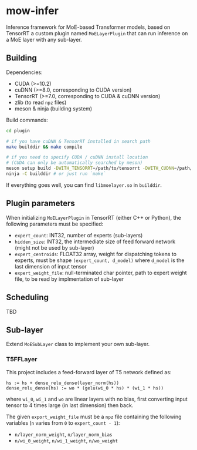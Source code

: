 # mow-infer

Inference framework for MoE-based Transformer models, based on TensorRT a custom plugin
named `MoELayerPlugin` that can run inference on a MoE layer with any sub-layer.

## Building

Dependencies:

* CUDA (>=10.2)
* cuDNN (>=8.0, corresponding to CUDA version)
* TensorRT (>=7.0, corresponding to CUDA & cuDNN version)
* zlib (to read `npz` files)
* meson & ninja (building system)

Build commands:

```bash
cd plugin

# if you have cuDNN & TensorRT installed in search path
make builddir && make compile

# if you need to specify CUDA / cuDNN install location
# (CUDA can only be automatically searched by meson)
meson setup build -DWITH_TENSORRT=/path/to/tensorrt -DWITH_CUDNN=/path/to/cudnn
ninja -C builddir # or just run `make`
```

If everything goes well, you can find `libmoelayer.so` in `builddir`.

## Plugin parameters

When initializing `MoELayerPlugin` in TensorRT (either C++ or Python), the following parameters must be specified:

* `expert_count`: INT32, number of experts (sub-layers)
* `hidden_size`: INT32, the intermediate size of feed forward network (might not be used by sub-layer)
* `expert_centroids`: FLOAT32 array, weight for dispatching tokens to experts, must be shape `(expert_count, d_model)` where `d_model` is the last dimension of input tensor
* `expert_weight_file`: null-terminated char pointer, path to expert weight file, to be read by implmentation of sub-layer

## Scheduling

TBD

## Sub-layer

Extend `MoESubLayer` class to implement your own sub-layer.

### T5FFLayer

This project includes a feed-forward layer of T5 network defined as:

```text
hs := hs + dense_relu_dense(layer_norm(hs))
dense_relu_dense(hs) := wo * (gelu(wi_0 * hs) * (wi_1 * hs))
```

where `wi_0`, `wi_1` and `wo` are linear layers with no bias, first converting input tensor to 4 times large (in last dimension) then back.

The given `export_weight_file` must be a `npz` file containing the following variables (`n` varies from `0` to `expert_count - 1`):

* `n/layer_norm_weight`, `n/layer_norm_bias`
* `n/wi_0_weight`, `n/wi_1_weight`, `n/wo_weight`

